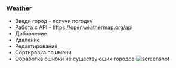 ### Weather
* Введи город - получи погодку
* Работа с API - https://openweathermap.org/api
* Добавление
* Удаление
* Редактирование
* Сортировка по имени
* Обработка ошибки не существующих городов
![screenshot](public/weath.gif)
